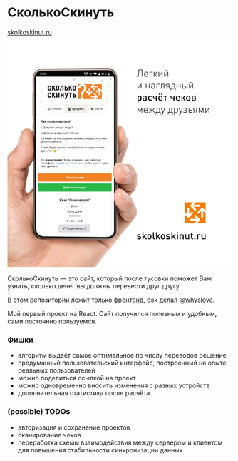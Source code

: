 # СколькоСкинуть

[skolkoskinut.ru](https://skolkoskinut.ru)

![СколькоСкинуть](cover.jpg)

СколькоСкинуть — это сайт, который после тусовки поможет Вам узнать, сколько денег вы должны перевести друг другу.

В этом репозитории лежит только фронтенд, бэк делал [@whyslove](https://github.com/whyslove).

Мой первый проект на React. Сайт получился полезным и удобным, сами постоянно пользуемся.

### Фишки

- алгоритм выдаёт самое оптимальное по числу переводов решение  
- продуманный пользовательский интерфейс, построенный на опыте реальных пользователей
- можно поделиться ссылкой на проект
- можно одновременно вносить изменения с разных устройств
- дополнительная статистика после расчёта

### (possible) TODOs

- авторизация и сохранение проектов
- сканирование чеков
- переработка схемы взаимодействия между сервером и клиентом для повышения стабильности синхронизации данных